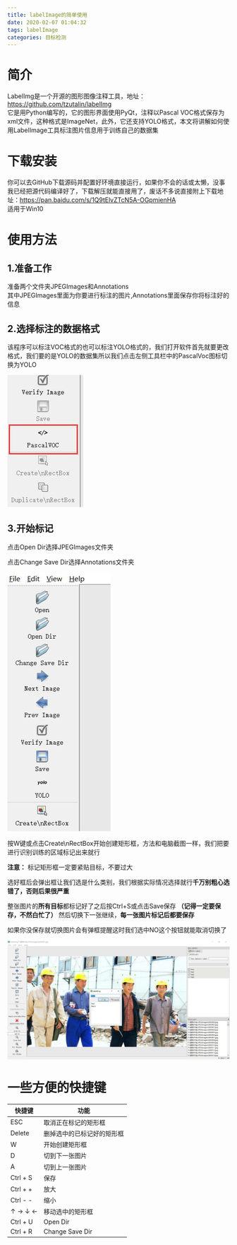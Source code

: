 ```yaml
---
title: labelImage的简单使用
date: 2020-02-07 01:04:32
tags: labelImage
categories: 目标检测
---
```

# 简介
LabelImg是一个开源的图形图像注释工具，地址：https://github.com/tzutalin/labelImg  
它是用Python编写的，它的图形界面使用PyQt，注释以Pascal VOC格式保存为xml文件，这种格式是ImageNet，此外，它还支持YOLO格式，本文将讲解如何使用LabelImage工具标注图片信息用于训练自己的数据集
<!-- more -->

# 下载安装
你可以去GitHub下载源码并配置好环境直接运行，如果你不会的话或太懒，没事我已经把源代码编译好了，下载解压就能直接用了，废话不多说直接附上下载地址：https://pan.baidu.com/s/1Q9tElvZTcN5A-OGpmienHA  
适用于Win10

# 使用方法
## 1.准备工作
准备两个文件夹JPEGImages和Annotations  
其中JPEGImages里面为你要进行标注的图片,Annotations里面保存你将标注好的信息

## 2.选择标注的数据格式
该程序可以标注VOC格式的也可以标注YOLO格式的，我们打开软件首先就要更改格式，我们要的是YOLO的数据集所以我们点击左侧工具栏中的PascalVoc图标切换为YOLO

![切换格式](/images/pictures/1.jpg)

## 3.开始标记
点击Open Dir选择JPEGImages文件夹

点击Change Save Dir选择Annotations文件夹

![工具栏](/images/pictures/2.jpg)

按W键或点击Create\nRectBox开始创建矩形框，方法和电脑截图一样，我们把要进行识别训练的区域标记出来就行

**注意：**
标记矩形框一定要紧贴目标，不要过大

选好框后会弹出框让我们选是什么类别，我们根据实际情况选择就行**千万别粗心选错了，否则后果很严重**

整张图片的**所有目标**都标记好了之后按Ctrl+S或点击Save保存 **（记得一定要保存，不然白忙了）** 然后切换下一张继续，**每一张图片标记后都要保存**

如果你没保存就切换图片会有弹框提醒这时我们选中NO这个按钮就能取消切换了

![标记](/images/pictures/3.jpg)

# 一些方便的快捷键

| 快捷键 | 功能 |
| ------ | ---- |
|ESC     |取消正在标记的矩形框|
|Delete  |删掉选中的已标记好的矩形框|
|W       |开始创建矩形框|
|D       |切到下一张图片|
|A       |切到上一张图片|
|Ctrl + S|保存|
|Ctrl + +|放大|
|Ctrl - -|缩小|
|↑ → ↓ ← |移动选中的矩形框|
|Ctrl + U|Open Dir|
|Ctrl + R|Change Save Dir|